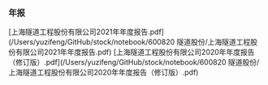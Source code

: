 ### 年报
[上海隧道工程股份有限公司2021年年度报告.pdf](/Users/yuzifeng/GitHub/stock/notebook/600820 隧道股份/上海隧道工程股份有限公司2021年年度报告.pdf)
[上海隧道工程股份有限公司2020年年度报告（修订版）.pdf](/Users/yuzifeng/GitHub/stock/notebook/600820 隧道股份/上海隧道工程股份有限公司2020年年度报告（修订版）.pdf)
